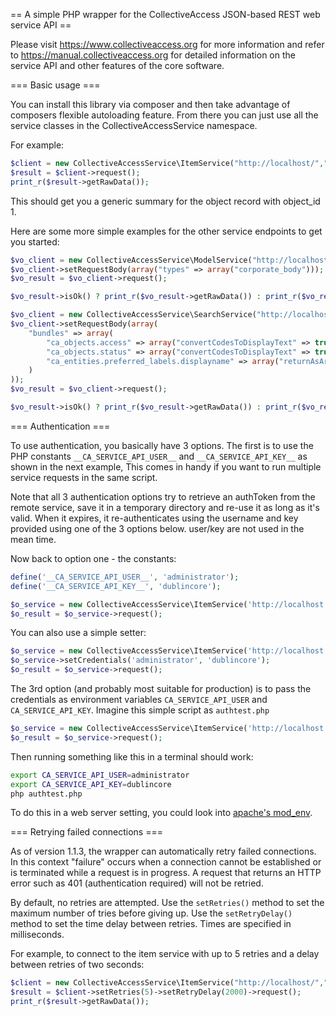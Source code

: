 == A simple PHP wrapper for the CollectiveAccess JSON-based REST web service API ==

Please visit https://www.collectiveaccess.org for more information and refer to
https://manual.collectiveaccess.org for detailed information on the service API and
other features of the core software.

=== Basic usage === 

You can install this library via composer and then take advantage of composers
flexible autoloading feature. From there you can just use all the service classes
in the CollectiveAccessService namespace.

For example:

```php
$client = new CollectiveAccessService\ItemService("http://localhost/","ca_objects","GET",1);
$result = $client->request();
print_r($result->getRawData());
```

This should get you a generic summary for the object record with object_id 1.

Here are some more simple examples for the other service endpoints to get you started:

```php
$vo_client = new CollectiveAccessService\ModelService("http://localhost/","ca_entities");
$vo_client->setRequestBody(array("types" => array("corporate_body")));
$vo_result = $vo_client->request();

$vo_result->isOk() ? print_r($vo_result->getRawData()) : print_r($vo_result->getErrors());
```

```php
$vo_client = new CollectiveAccessService\SearchService("http://localhost/","ca_objects","*");
$vo_client->setRequestBody(array(
	"bundles" => array(
		"ca_objects.access" => array("convertCodesToDisplayText" => true),
		"ca_objects.status" => array("convertCodesToDisplayText" => true),
		"ca_entities.preferred_labels.displayname" => array("returnAsArray" => true)
	)
));
$vo_result = $vo_client->request();

$vo_result->isOk() ? print_r($vo_result->getRawData()) : print_r($vo_result->getErrors());
```
=== Authentication === 

To use authentication, you basically have 3 options. The first is to use the PHP constants
`__CA_SERVICE_API_USER__` and `__CA_SERVICE_API_KEY__` as shown in the next example,
This comes in handy if you want to run multiple service requests in the same script.

Note that all 3 authentication options try to retrieve an authToken from the remote service,
save it in a temporary directory and re-use it as long as it's valid. When it expires, it
re-authenticates using the username and key provided using one of the 3 options below. user/key
are not used in the mean time.

Now back to option one - the constants:

```php
define('__CA_SERVICE_API_USER__', 'administrator');
define('__CA_SERVICE_API_KEY__', 'dublincore');

$o_service = new CollectiveAccessService\ItemService('http://localhost', 'ca_objects', 'GET', 1);
$o_result = $o_service->request();
```

You can also use a simple setter:

```php
$o_service = new CollectiveAccessService\ItemService('http://localhost', 'ca_objects', 'GET', 1);
$o_service->setCredentials('administrator', 'dublincore');
$o_result = $o_service->request();
```

The 3rd option (and probably most suitable for production) is to pass the credentials as environment variables
`CA_SERVICE_API_USER` and `CA_SERVICE_API_KEY`. Imagine this simple script as `authtest.php`

```php
$o_service = new CollectiveAccessService\ItemService('http://localhost', 'ca_objects', 'GET', 1);
$o_result = $o_service->request();
```

Then running something like this in a terminal should work:

```bash
export CA_SERVICE_API_USER=administrator
export CA_SERVICE_API_KEY=dublincore
php authtest.php
```

To do this in a web server setting, you could look into [apache's mod_env](http://httpd.apache.org/docs/2.4/mod/mod_env.html).

=== Retrying failed connections ===

As of version 1.1.3, the wrapper can automatically retry failed connections. In this context "failure" occurs when a connection cannot be established or is terminated
while a request is in progress. A request that returns an HTTP error such as 401 (authentication required) will not be retried.

By default, no retries are attempted. Use the `setRetries()` method to set the maximum number of tries before giving up. Use the `setRetryDelay()` method to set the 
time delay between retries. Times are specified in milliseconds. 

For example, to connect to the item service with up to 5 retries and a delay between retries of two seconds:

```php
$client = new CollectiveAccessService\ItemService("http://localhost/","ca_objects","GET",1);
$result = $client->setRetries(5)->setRetryDelay(2000)->request();
print_r($result->getRawData());
```